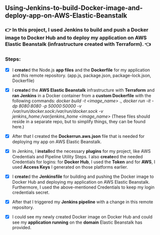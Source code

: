 ## Using-Jenkins-to-build-Docker-image-and-deploy-app-on-AWS-Elastic-Beanstalk

### :point_right: **In this project, I used Jenkins to build and push a Docker image to Docker Hub and to deploy my application on AWS Elastic Beanstalk (infrastructure created with Terraform).** :point_left:

### **Steps:**

- [x] I **create**d the Node.js **app files** and the **Dockerfile** for my application and this remote repository. (app.js, package.json, package-lock.json, Dockerfile)
    
- [x] I **create**d the **AWS Elastic Beanstalk** infrastructure with **Terraform** and **ran Jenkins** in a Docker container from a **custom Dockerfile** with the following commands: _docker build -t <image_name> ., docker run -it -dp 8080:8080 -p 50000:50000 -v /var/run/docker.sock:/var/run/docker.sock -v jenkins_home:/var/jenkins_home <image_name>_
(These files should reside in a separate repo, but to simplify things, they can be found here.)

- [x] After that I created the  **Dockerrun.aws.json** file that is needed for deploying my app on AWS Elastic Beanstalk.

- [x] In Jenkins, I **install**ed the necessary **plugins** for my project, like AWS Credentials and Pipeline Utility Steps.
I also **create**ed the needed Credentials for logins: for **Docker Hub**, I used the **Token** and for **AWS**, I used **Access Keys** I generated on those platforms earlier.

- [x] I **create**d the **Jenkinsfile** for building and pushing the Docker image to Docker Hub and deploying my application on AWS Elastic Beanstalk. Furthermore, I used the above-mentioned Credentials to keep my login credentials secret.

- [x] After that I triggered my **Jenkins pipeline** with a change in this remote repository.
      
- [x] I could see my newly created Docker image on Docker Hub and could see my **application running** on the **domain** Elastic Beanstalk has provided.